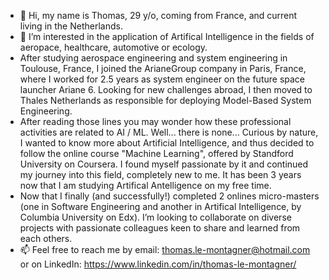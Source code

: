 - 👋 Hi, my name is Thomas, 29 y/o, coming from France, and current living in the Netherlands.
- 👀 I’m interested in the application of Artifical Intelligence in the fields of aeropace, healthcare, automotive or ecology. 
- After studying aerospace engineering and system engineering in Toulouse, France, I joined the ArianeGroup company in Paris, France, where I worked for 2.5 years as system engineer on the future space launcher Ariane 6. Looking for new challenges abroad, I then moved to Thales Netherlands as responsible for deploying Model-Based System Engineering.
- After reading those lines you may wonder how these professional activities are related to AI / ML. Well... there is none... Curious by nature, I wanted to know more about Artificial Intelligence, and thus decided to follow the online course "Machine Learning", offered by Standford University on Coursera. I found myself passionate by it and continued my journey into this field, completely new to me. It has been 3 years now that I am studying Artifical Antelligence on my free time.
- Now that I finally (and successfully!) completed 2 onlines micro-masters (one in Software Engineering and another in Artifical Intelligence, by Columbia University on Edx). I’m looking to collaborate on diverse projects with passionate colleagues keen to share and learned from each others.
- 📫 Feel free to reach me by email: thomas.le-montagner@hotmail.com or on LinkedIn: https://www.linkedin.com/in/thomas-le-montagner/

<!---
ThomasLeMontagner/ThomasLeMontagner is a ✨ special ✨ repository because its `README.md` (this file) appears on your GitHub profile.
You can click the Preview link to take a look at your changes.
--->
